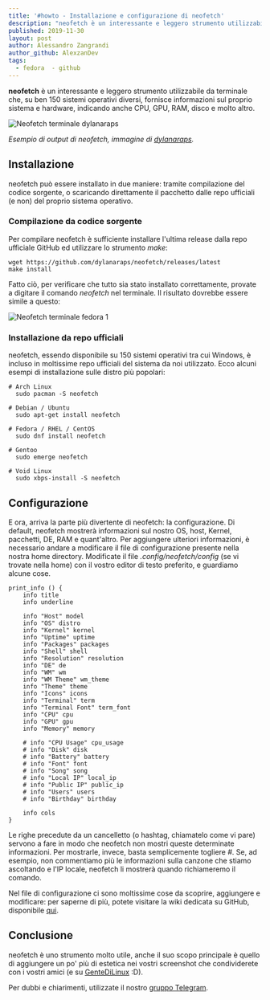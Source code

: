 ```yaml
---
title: '#howto - Installazione e configurazione di neofetch'
description: "neofetch è un interessante e leggero strumento utilizzabile da terminale che, su ben 150 sistemi operativi diversi.."
published: 2019-11-30
layout: post
author: Alessandro Zangrandi
author_github: AlexzanDev
tags:
  - fedora  - github
---
```

**neofetch** è un interessante e leggero strumento utilizzabile da terminale che, su ben 150 sistemi operativi diversi, fornisce informazioni sul proprio sistema e hardware, indicando anche CPU, GPU, RAM, disco e molto altro.

![Neofetch terminale dylanaraps](storage/neofetch-terminale-dylanaraps.png)

*Esempio di output di neofetch, immagine di <a href="https://github.com/dylanaraps/">dylanaraps</a>.*

## Installazione
neofetch può essere installato in due maniere: tramite compilazione del codice 
sorgente, o scaricando direttamente il pacchetto dalle repo ufficiali (e non) del 
proprio sistema operativo.

### Compilazione da codice sorgente
Per compilare neofetch è sufficiente installare l'ultima release dalla repo 
ufficiale GitHub ed utilizzare lo strumento *make*:

```
wget https://github.com/dylanaraps/neofetch/releases/latest
make install
```

Fatto ciò, per verificare che tutto sia stato installato correttamente, provate a 
digitare il comando *neofetch* nel terminale. Il risultato dovrebbe essere simile a 
questo:

![Neofetch terminale fedora 1](storage/neofetch-terminale-fedora-1.png)

### Installazione da repo ufficiali
neofetch, essendo disponibile su 150 sistemi operativi tra cui Windows, è incluso in 
moltissime repo ufficiali del sistema da noi utilizzato. Ecco alcuni esempi di 
installazione sulle distro più popolari:

```
# Arch Linux
  sudo pacman -S neofetch

# Debian / Ubuntu
  sudo apt-get install neofetch

# Fedora / RHEL / CentOS
  sudo dnf install neofetch

# Gentoo
  sudo emerge neofetch

# Void Linux
  sudo xbps-install -S neofetch
```

## Configurazione
E ora, arriva la parte più divertente di neofetch: la configurazione. Di default, 
neofetch mostrerà informazioni sul nostro OS, host, Kernel, pacchetti, DE, RAM e 
quant'altro. Per aggiungere ulteriori informazioni, è necessario andare a modificare 
il file di configurazione presente nella nostra home directory. Modificate il file 
*.config/neofetch/config* (se vi trovate nella home) con il vostro editor di testo 
preferito, e guardiamo alcune cose.

```
print_info () {
    info title
    info underline

    info "Host" model
    info "OS" distro
    info "Kernel" kernel
    info "Uptime" uptime
    info "Packages" packages
    info "Shell" shell
    info "Resolution" resolution
    info "DE" de
    info "WM" wm
    info "WM Theme" wm_theme
    info "Theme" theme
    info "Icons" icons
    info "Terminal" term
    info "Terminal Font" term_font
    info "CPU" cpu
    info "GPU" gpu
    info "Memory" memory

    # info "CPU Usage" cpu_usage
    # info "Disk" disk
    # info "Battery" battery
    # info "Font" font
    # info "Song" song
    # info "Local IP" local_ip
    # info "Public IP" public_ip
    # info "Users" users
    # info "Birthday" birthday

    info cols
}
```

Le righe precedute da un cancelletto (o hashtag, chiamatelo come vi pare) servono a 
fare in modo che neofetch non mostri queste determinate informazioni. Per mostrarle, 
invece, basta semplicemente togliere *#*. Se, ad esempio, non commentiamo più le 
informazioni sulla canzone che stiamo ascoltando e l'IP locale, neofetch li mostrerà 
quando richiameremo il comando.

Nel file di configurazione ci sono moltissime cose da scoprire, aggiungere e 
modificare: per saperne di più, potete visitare la wiki dedicata su GitHub, 
disponibile <a href="https://github.com/dylanaraps/neofetch/wiki/">qui</a>.

## Conclusione
neofetch è uno strumento molto utile, anche il suo scopo principale è quello di 
aggiungere un po' più di estetica nei vostri screenshot che condividerete con i 
vostri amici (e su <a href="https://gentedilinux.linuxhub.it/">GenteDiLinux</a> :D).

Per dubbi e chiarimenti, utilizzate il nostro <a href="t.me/gentedilinux">gruppo Telegram</a>.